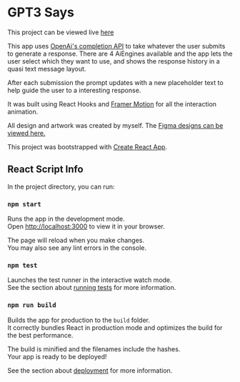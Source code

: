 # GPT3 Says

This project can be viewed live [here](https://gpt3says.netlify.app/)

This app uses [OpenAi's completion API](https://beta.openai.com/docs/guides/completion/introduction) to take whatever the user submits to generate a response. There are 4 AiEngines available and the app lets the user select which they want to use, and shows the response history in a quasi text message layout.

After each submission the prompt updates with a new placeholder text to help guide the user to a interesting response.

It was built using React Hooks and [Framer Motion](https://github.com/framer/motion) for all the interaction animation.

All design and artwork was created by myself. The [Figma designs can be viewed here.](https://www.figma.com/file/LHBrJCCACLnXEPnzu3LXD3/Ask-GPT-3?node-id=0%3A1)

This project was bootstrapped with [Create React App](https://github.com/facebook/create-react-app).

## React Script Info

In the project directory, you can run:

### `npm start`

Runs the app in the development mode.\
Open [http://localhost:3000](http://localhost:3000) to view it in your browser.

The page will reload when you make changes.\
You may also see any lint errors in the console.

### `npm test`

Launches the test runner in the interactive watch mode.\
See the section about [running tests](https://facebook.github.io/create-react-app/docs/running-tests) for more information.

### `npm run build`

Builds the app for production to the `build` folder.\
It correctly bundles React in production mode and optimizes the build for the best performance.

The build is minified and the filenames include the hashes.\
Your app is ready to be deployed!

See the section about [deployment](https://facebook.github.io/create-react-app/docs/deployment) for more information.
